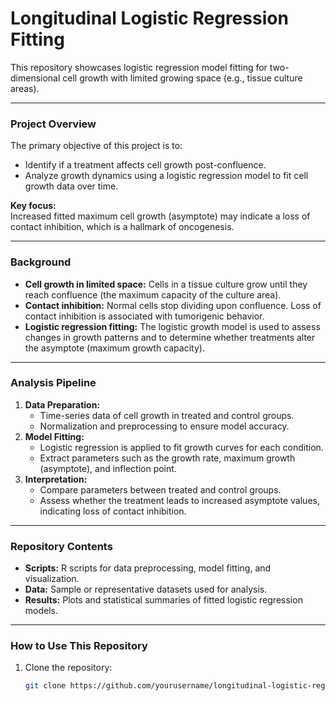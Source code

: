 # **Longitudinal Logistic Regression Fitting**

This repository showcases logistic regression model fitting for two-dimensional cell growth with limited growing space (e.g., tissue culture areas).  

---

### **Project Overview**
The primary objective of this project is to:
- Identify if a treatment affects cell growth post-confluence.
- Analyze growth dynamics using a logistic regression model to fit cell growth data over time.  

**Key focus:**  
Increased fitted maximum cell growth (asymptote) may indicate a loss of contact inhibition, which is a hallmark of oncogenesis.

---

### **Background**
- **Cell growth in limited space:** Cells in a tissue culture grow until they reach confluence (the maximum capacity of the culture area).  
- **Contact inhibition:** Normal cells stop dividing upon confluence. Loss of contact inhibition is associated with tumorigenic behavior.  
- **Logistic regression fitting:** The logistic growth model is used to assess changes in growth patterns and to determine whether treatments alter the asymptote (maximum growth capacity).

---

### **Analysis Pipeline**
1. **Data Preparation:**  
   - Time-series data of cell growth in treated and control groups.
   - Normalization and preprocessing to ensure model accuracy.
2. **Model Fitting:**  
   - Logistic regression is applied to fit growth curves for each condition.
   - Extract parameters such as the growth rate, maximum growth (asymptote), and inflection point.
3. **Interpretation:**  
   - Compare parameters between treated and control groups.
   - Assess whether the treatment leads to increased asymptote values, indicating loss of contact inhibition.

---

### **Repository Contents**
- **Scripts:** R scripts for data preprocessing, model fitting, and visualization.
- **Data:** Sample or representative datasets used for analysis.
- **Results:** Plots and statistical summaries of fitted logistic regression models.

---

### **How to Use This Repository**
1. Clone the repository:
   ```bash
   git clone https://github.com/yourusername/longitudinal-logistic-regression.git
